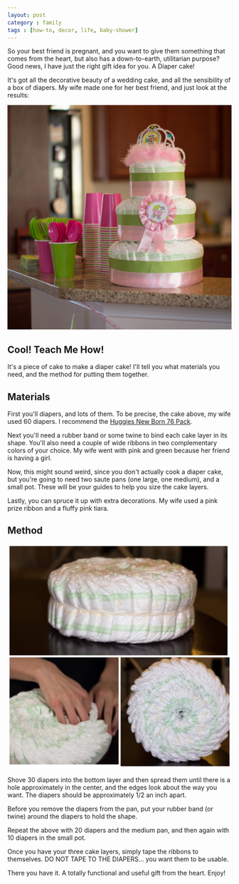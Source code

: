 ```yaml
---
layout: post
category : family
tags : [how-to, decor, life, baby-shower]
---
```


So your best friend is pregnant, and you want to give them something that comes
from the heart, but also has a down-to-earth, utilitarian purpose? Good news, I
have just the right gift idea for you. A Diaper cake!

It's got all the decorative beauty of a wedding cake, and all the sensibility of
a box of diapers. My wife made one for her best friend, and just look at the results:

<img src="/assets/images/diaper_cake_finished.jpg" alt="Diaper Cake" style="width: 575px;" />

Cool! Teach Me How!
-------------------
It's a piece of cake to make a diaper cake! I'll tell you what materials you
need, and the method for putting them together.

Materials
---------
First you'll diapers, and lots of them. To be precise, the cake above, my wife
used 60 diapers. I recommend the [Huggies New Born 76 Pack](http://amzn.to/ZH6Icf).

Next you'll need a rubber band or some twine to bind each cake layer in its shape.
You'll also need a couple of wide ribbons in two complementary colors of your
choice. My wife went with pink and green because her friend is having a girl.

Now, this might sound weird, since you don't actually cook a diaper cake, but you're
going to need two saute pans (one large, one medium), and a small pot. These will be
your guides to help you size the cake layers.

Lastly, you can spruce it up with extra decorations. My wife used a pink prize
ribbon and a fluffy pink tiara.

Method
------
<img src="/assets/images/diaper_cake_progress.jpg" alt="In progress!" style="width:575px;" />

Shove 30 diapers into the bottom layer and then spread them until there is a
hole approximately in the center, and the edges look about the way you want. The
diapers should be approximately 1/2 an inch apart.

Before you remove the diapers from the pan, put your rubber band (or twine) around
the diapers to hold the shape.

Repeat the above with 20 diapers and the medium pan, and then again with 10
diapers in the small pot.

Once you have your three cake layers, simply tape the ribbons to themselves. DO
NOT TAPE TO THE DIAPERS... you want them to be usable.

There you have it. A totally functional and useful gift from the heart. Enjoy!